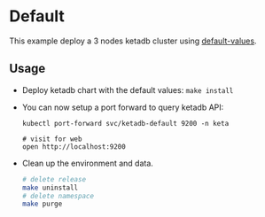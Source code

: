 # Default

This example deploy a 3 nodes ketadb cluster using
[default-values](../../values.yaml).


## Usage

* Deploy ketadb chart with the default values: `make install`

* You can now setup a port forward to query ketadb API:

  ```
  kubectl port-forward svc/ketadb-default 9200 -n keta

  # visit for web
  open http://localhost:9200
  ```

* Clean up the environment and data.
  ```bash
  # delete release
  make uninstall
  # delete namespace
  make purge
  ```